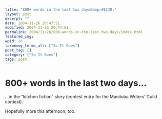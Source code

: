 ```yaml
---
title: "800+ words in the last two days&amp;#8230;"
layout: post
excerpt: ""
date: 2004-11-26 20:47:51
modified: 2004-11-26 20:47:51
permalink: 2004/11/26/800-words-in-the-last-two-days/index.html
featured_img: 
wpid: 26
taxonomy_terms_all: ["So It Goes"]
post_tag: []
category: ["So It Goes"]
tags: post
---
```


# 800+ words in the last two days&#8230;

…in the “kitchen fiction” story (contest entry for the Manitoba Writers’ Guild contest).

Hopefully more this afternoon, too.